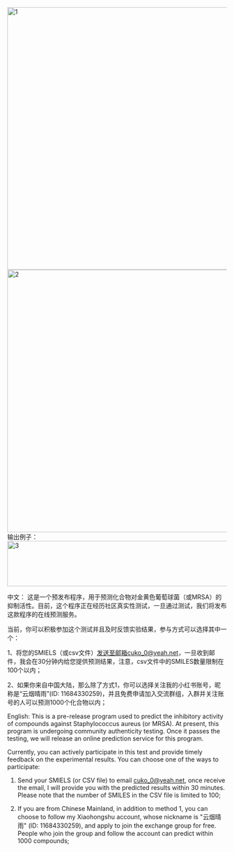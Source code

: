 
<img width="653" height="603" alt="1" src="https://github.com/user-attachments/assets/67f41b88-1a8b-4b7c-b0ba-1956d1ad1501" />
<img width="653" height="603" alt="2" src="https://github.com/user-attachments/assets/15393a13-019d-4b90-bcb3-3563ead8fa37" />
输出例子：
<img width="705" height="104" alt="3" src="https://github.com/user-attachments/assets/546db16e-d4c6-4d25-8489-a6feda34766b" />


中文：
这是一个预发布程序，用于预测化合物对金黄色葡萄球菌（或MRSA）的抑制活性。目前，这个程序正在经历社区真实性测试，一旦通过测试，我们将发布这款程序的在线预测服务。

当前，你可以积极参加这个测试并且及时反馈实验结果，参与方式可以选择其中一个：

1、将您的SMIELS（或csv文件）发送至邮箱cuko_0@yeah.net，一旦收到邮件，我会在30分钟内给您提供预测结果，注意，csv文件中的SMILES数量限制在100个以内；

2、如果你来自中国大陆，那么除了方式1，你可以选择关注我的小红书账号，昵称是“云烟晴雨”(ID: 11684330259)，并且免费申请加入交流群组，入群并关注账号的人可以预测1000个化合物以内；


English:
This is a pre-release program used to predict the inhibitory activity of compounds against Staphylococcus aureus (or MRSA). At present, this program is undergoing community authenticity testing. Once it passes the testing, we will release an online prediction service for this program.

Currently, you can actively participate in this test and provide timely feedback on the experimental results. You can choose one of the ways to participate:

1. Send your SMIELS (or CSV file) to email cuko_0@yeah.net, once receive the email, I will provide you with the predicted results within 30 minutes. Please note that the number of SMILES in the CSV file is limited to 100;

2. If you are from Chinese Mainland, in addition to method 1, you can choose to follow my Xiaohongshu account, whose nickname is "云烟晴雨" (ID: 11684330259), and apply to join the exchange group for free. People who join the group and follow the account can predict within 1000 compounds;
